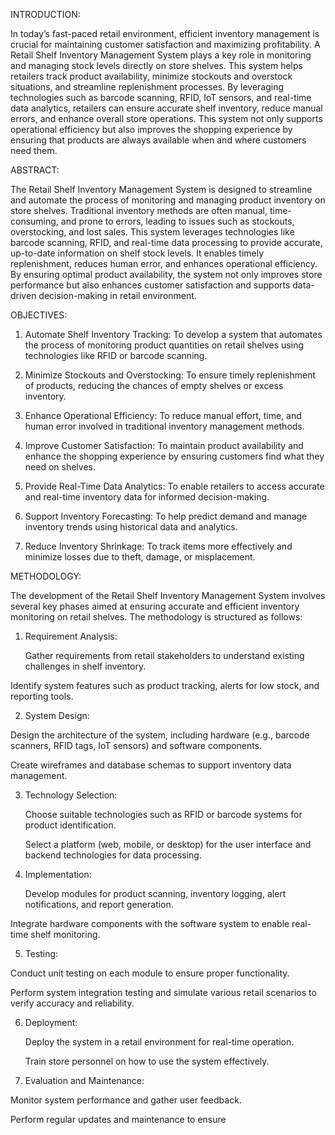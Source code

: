 INTRODUCTION:

   In today’s fast-paced retail environment, efficient inventory management is crucial for maintaining customer satisfaction and maximizing profitability. A Retail Shelf Inventory Management System plays a key role in monitoring and managing stock levels directly on store shelves. This system helps retailers track product availability, minimize stockouts and overstock situations, and streamline replenishment processes. By leveraging technologies such as barcode scanning, RFID, IoT sensors, and real-time data analytics, retailers can ensure accurate shelf inventory, reduce manual errors, and enhance overall store operations. This system not only supports operational efficiency but also improves the shopping experience by ensuring that products are always available when and where customers need them.

ABSTRACT:

   The Retail Shelf Inventory Management System is designed to streamline and automate the process of monitoring and managing product inventory on store shelves. Traditional inventory methods are often manual, time-consuming, and prone to errors, leading to issues such as stockouts, overstocking, and lost sales. This system leverages technologies like barcode scanning, RFID, and real-time data processing to provide accurate, up-to-date information on shelf stock levels. It enables timely replenishment, reduces human error, and enhances operational efficiency. By ensuring optimal product availability, the system not only improves store performance but also enhances customer satisfaction and supports data-driven decision-making in retail environment.

OBJECTIVES:

1.	Automate Shelf Inventory Tracking: To develop a system that automates the process of monitoring product quantities on retail shelves using technologies like RFID or barcode scanning.

2.	Minimize Stockouts and Overstocking: To ensure timely replenishment of products, reducing the chances of empty shelves or excess inventory.

3.	Enhance Operational Efficiency: To reduce manual effort, time, and human error involved in traditional inventory management methods.

4.	Improve Customer Satisfaction: To maintain product availability and enhance the shopping experience by ensuring customers find what they need on shelves.

5.	Provide Real-Time Data Analytics: To enable retailers to access accurate and real-time inventory data for informed decision-making.

6.	Support Inventory Forecasting: To help predict demand and manage inventory trends using historical data and analytics.

7.	Reduce Inventory Shrinkage: To track items more effectively and minimize losses due to theft, damage, or misplacement.

METHODOLOGY:

  The development of the Retail Shelf Inventory Management System involves several key phases aimed at ensuring accurate and efficient inventory monitoring on retail shelves. The methodology is structured as follows:



1.	Requirement Analysis:

       Gather requirements from retail stakeholders to understand existing challenges in shelf inventory.

   Identify system features such as product tracking, alerts for low stock, and reporting tools.

2.	System Design:

   Design the architecture of the system, including hardware (e.g., barcode scanners, RFID tags, IoT sensors) and software components.

  Create wireframes and database schemas to support inventory data management.

3.	Technology Selection:

    Choose suitable technologies such as RFID or barcode systems for product identification.

    Select a platform (web, mobile, or desktop) for the user interface and backend technologies for data processing.

4.	Implementation:

      Develop modules for product scanning, inventory logging, alert notifications, and report generation.


   Integrate hardware components with the software system to enable real-time shelf monitoring.

5.	Testing:

   Conduct unit testing on each module to ensure proper functionality.

  Perform system integration testing and simulate various retail scenarios to verify accuracy and reliability.

6.	Deployment:

    Deploy the system in a retail environment for real-time operation.

    Train store personnel on how to use the system effectively.

7.	Evaluation and Maintenance:

   Monitor system performance and gather user feedback.

Perform regular updates and maintenance to ensure

